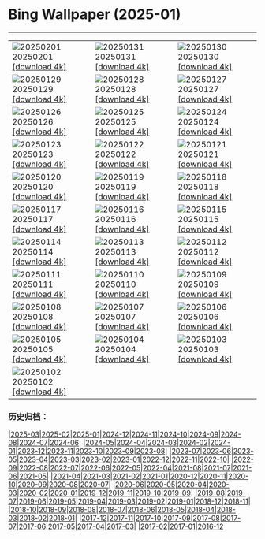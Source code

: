 # Bing Wallpaper (2025-01)
**************

<table><tr><td><img class="wallpaper" src="https://www.bing.com/th?id=OHR.DeerForest_FR-FR6532705920_1920x1080.jpg" alt="20250201"> 20250201 <a class="wallpaper_link" href="https://www.bing.com/th?id=OHR.DeerForest_FR-FR6532705920_UHD.jpg">[download 4k]</a></td><td><img class="wallpaper" src="https://www.bing.com/th?id=OHR.PlainsZebra_FR-FR3265795603_1920x1080.jpg" alt="20250131"> 20250131 <a class="wallpaper_link" href="https://www.bing.com/th?id=OHR.PlainsZebra_FR-FR3265795603_UHD.jpg">[download 4k]</a></td><td><img class="wallpaper" src="https://www.bing.com/th?id=OHR.OrdesaSpain_FR-FR2730396570_1920x1080.jpg" alt="20250130"> 20250130 <a class="wallpaper_link" href="https://www.bing.com/th?id=OHR.OrdesaSpain_FR-FR2730396570_UHD.jpg">[download 4k]</a></td></tr><tr><td><img class="wallpaper" src="https://www.bing.com/th?id=OHR.LunarDragon_FR-FR2196981779_1920x1080.jpg" alt="20250129"> 20250129 <a class="wallpaper_link" href="https://www.bing.com/th?id=OHR.LunarDragon_FR-FR2196981779_UHD.jpg">[download 4k]</a></td><td><img class="wallpaper" src="https://www.bing.com/th?id=OHR.FlyingOwl_FR-FR1750905079_1920x1080.jpg" alt="20250128"> 20250128 <a class="wallpaper_link" href="https://www.bing.com/th?id=OHR.FlyingOwl_FR-FR1750905079_UHD.jpg">[download 4k]</a></td><td><img class="wallpaper" src="https://www.bing.com/th?id=OHR.ParisSnow_FR-FR5265906192_1920x1080.jpg" alt="20250127"> 20250127 <a class="wallpaper_link" href="https://www.bing.com/th?id=OHR.ParisSnow_FR-FR5265906192_UHD.jpg">[download 4k]</a></td></tr><tr><td><img class="wallpaper" src="https://www.bing.com/th?id=OHR.FrostedBeech_FR-FR8535589917_1920x1080.jpg" alt="20250126"> 20250126 <a class="wallpaper_link" href="https://www.bing.com/th?id=OHR.FrostedBeech_FR-FR8535589917_UHD.jpg">[download 4k]</a></td><td><img class="wallpaper" src="https://www.bing.com/th?id=OHR.PortoSunset_FR-FR7243507947_1920x1080.jpg" alt="20250125"> 20250125 <a class="wallpaper_link" href="https://www.bing.com/th?id=OHR.PortoSunset_FR-FR7243507947_UHD.jpg">[download 4k]</a></td><td><img class="wallpaper" src="https://www.bing.com/th?id=OHR.IcelandGeyser_FR-FR6775594395_1920x1080.jpg" alt="20250124"> 20250124 <a class="wallpaper_link" href="https://www.bing.com/th?id=OHR.IcelandGeyser_FR-FR6775594395_UHD.jpg">[download 4k]</a></td></tr><tr><td><img class="wallpaper" src="https://www.bing.com/th?id=OHR.DeerValley_FR-FR5592642570_1920x1080.jpg" alt="20250123"> 20250123 <a class="wallpaper_link" href="https://www.bing.com/th?id=OHR.DeerValley_FR-FR5592642570_UHD.jpg">[download 4k]</a></td><td><img class="wallpaper" src="https://www.bing.com/th?id=OHR.PetraMonastery_FR-FR1072501086_1920x1080.jpg" alt="20250122"> 20250122 <a class="wallpaper_link" href="https://www.bing.com/th?id=OHR.PetraMonastery_FR-FR1072501086_UHD.jpg">[download 4k]</a></td><td><img class="wallpaper" src="https://www.bing.com/th?id=OHR.ColourfulBlueMonday_FR-FR0873171314_1920x1080.jpg" alt="20250121"> 20250121 <a class="wallpaper_link" href="https://www.bing.com/th?id=OHR.ColourfulBlueMonday_FR-FR0873171314_UHD.jpg">[download 4k]</a></td></tr><tr><td><img class="wallpaper" src="https://www.bing.com/th?id=OHR.BubbleLake_FR-FR0545944347_1920x1080.jpg" alt="20250120"> 20250120 <a class="wallpaper_link" href="https://www.bing.com/th?id=OHR.BubbleLake_FR-FR0545944347_UHD.jpg">[download 4k]</a></td><td><img class="wallpaper" src="https://www.bing.com/th?id=OHR.NeptunesGrotto_FR-FR0309930376_1920x1080.jpg" alt="20250119"> 20250119 <a class="wallpaper_link" href="https://www.bing.com/th?id=OHR.NeptunesGrotto_FR-FR0309930376_UHD.jpg">[download 4k]</a></td><td><img class="wallpaper" src="https://www.bing.com/th?id=OHR.WhiteSandsNP_FR-FR0107552593_1920x1080.jpg" alt="20250118"> 20250118 <a class="wallpaper_link" href="https://www.bing.com/th?id=OHR.WhiteSandsNP_FR-FR0107552593_UHD.jpg">[download 4k]</a></td></tr><tr><td><img class="wallpaper" src="https://www.bing.com/th?id=OHR.PelicanPortrait_FR-FR5861205489_1920x1080.jpg" alt="20250117"> 20250117 <a class="wallpaper_link" href="https://www.bing.com/th?id=OHR.PelicanPortrait_FR-FR5861205489_UHD.jpg">[download 4k]</a></td><td><img class="wallpaper" src="https://www.bing.com/th?id=OHR.PinnaclesPeaks_FR-FR5164595445_1920x1080.jpg" alt="20250116"> 20250116 <a class="wallpaper_link" href="https://www.bing.com/th?id=OHR.PinnaclesPeaks_FR-FR5164595445_UHD.jpg">[download 4k]</a></td><td><img class="wallpaper" src="https://www.bing.com/th?id=OHR.MuseumCourt_FR-FR4239916080_1920x1080.jpg" alt="20250115"> 20250115 <a class="wallpaper_link" href="https://www.bing.com/th?id=OHR.MuseumCourt_FR-FR4239916080_UHD.jpg">[download 4k]</a></td></tr><tr><td><img class="wallpaper" src="https://www.bing.com/th?id=OHR.CadizSpain_FR-FR2616000691_1920x1080.jpg" alt="20250114"> 20250114 <a class="wallpaper_link" href="https://www.bing.com/th?id=OHR.CadizSpain_FR-FR2616000691_UHD.jpg">[download 4k]</a></td><td><img class="wallpaper" src="https://www.bing.com/th?id=OHR.CoastalWales_FR-FR2215820217_1920x1080.jpg" alt="20250113"> 20250113 <a class="wallpaper_link" href="https://www.bing.com/th?id=OHR.CoastalWales_FR-FR2215820217_UHD.jpg">[download 4k]</a></td><td><img class="wallpaper" src="https://www.bing.com/th?id=OHR.CrescentTail_FR-FR1748387679_1920x1080.jpg" alt="20250112"> 20250112 <a class="wallpaper_link" href="https://www.bing.com/th?id=OHR.CrescentTail_FR-FR1748387679_UHD.jpg">[download 4k]</a></td></tr><tr><td><img class="wallpaper" src="https://www.bing.com/th?id=OHR.MeknesMorocco_FR-FR1385030402_1920x1080.jpg" alt="20250111"> 20250111 <a class="wallpaper_link" href="https://www.bing.com/th?id=OHR.MeknesMorocco_FR-FR1385030402_UHD.jpg">[download 4k]</a></td><td><img class="wallpaper" src="https://www.bing.com/th?id=OHR.DayTintin_FR-FR0911497926_1920x1080.jpg" alt="20250110"> 20250110 <a class="wallpaper_link" href="https://www.bing.com/th?id=OHR.DayTintin_FR-FR0911497926_UHD.jpg">[download 4k]</a></td><td><img class="wallpaper" src="https://www.bing.com/th?id=OHR.NamibiaDunes_FR-FR3454752206_1920x1080.jpg" alt="20250109"> 20250109 <a class="wallpaper_link" href="https://www.bing.com/th?id=OHR.NamibiaDunes_FR-FR3454752206_UHD.jpg">[download 4k]</a></td></tr><tr><td><img class="wallpaper" src="https://www.bing.com/th?id=OHR.GreatWallStairs_FR-FR2831168051_1920x1080.jpg" alt="20250108"> 20250108 <a class="wallpaper_link" href="https://www.bing.com/th?id=OHR.GreatWallStairs_FR-FR2831168051_UHD.jpg">[download 4k]</a></td><td><img class="wallpaper" src="https://www.bing.com/th?id=OHR.BouldersNZ_FR-FR2503535078_1920x1080.jpg" alt="20250107"> 20250107 <a class="wallpaper_link" href="https://www.bing.com/th?id=OHR.BouldersNZ_FR-FR2503535078_UHD.jpg">[download 4k]</a></td><td><img class="wallpaper" src="https://www.bing.com/th?id=OHR.RavennaBasilica_FR-FR1984355211_1920x1080.jpg" alt="20250106"> 20250106 <a class="wallpaper_link" href="https://www.bing.com/th?id=OHR.RavennaBasilica_FR-FR1984355211_UHD.jpg">[download 4k]</a></td></tr><tr><td><img class="wallpaper" src="https://www.bing.com/th?id=OHR.PlumParakeet_FR-FR1766885015_1920x1080.jpg" alt="20250105"> 20250105 <a class="wallpaper_link" href="https://www.bing.com/th?id=OHR.PlumParakeet_FR-FR1766885015_UHD.jpg">[download 4k]</a></td><td><img class="wallpaper" src="https://www.bing.com/th?id=OHR.VietnamFalls_FR-FR1506770845_1920x1080.jpg" alt="20250104"> 20250104 <a class="wallpaper_link" href="https://www.bing.com/th?id=OHR.VietnamFalls_FR-FR1506770845_UHD.jpg">[download 4k]</a></td><td><img class="wallpaper" src="https://www.bing.com/th?id=OHR.TolkienOxford_FR-FR1207092725_1920x1080.jpg" alt="20250103"> 20250103 <a class="wallpaper_link" href="https://www.bing.com/th?id=OHR.TolkienOxford_FR-FR1207092725_UHD.jpg">[download 4k]</a></td></tr><tr><td><img class="wallpaper" src="https://www.bing.com/th?id=OHR.AlpsSunset_FR-FR0523137668_1920x1080.jpg" alt="20250102"> 20250102 <a class="wallpaper_link" href="https://www.bing.com/th?id=OHR.AlpsSunset_FR-FR0523137668_UHD.jpg">[download 4k]</a></td><td></td><td></td></tr></table>

### 历史归档：

|[2025-03](/../2025-03/2025-03.md)|[2025-02](/../2025-02/2025-02.md)|[2025-01](/2025-01.md)|[2024-12](/../2024-12/2024-12.md)|[2024-11](/../2024-11/2024-11.md)|[2024-10](/../2024-10/2024-10.md)|[2024-09](/../2024-09/2024-09.md)|[2024-08](/../2024-08/2024-08.md)|[2024-07](/../2024-07/2024-07.md)|[2024-06](/../2024-06/2024-06.md)|
|[2024-05](/../2024-05/2024-05.md)|[2024-04](/../2024-04/2024-04.md)|[2024-03](/../2024-03/2024-03.md)|[2024-02](/../2024-02/2024-02.md)|[2024-01](/../2024-01/2024-01.md)|[2023-12](/../2023-12/2023-12.md)|[2023-11](/../2023-11/2023-11.md)|[2023-10](/../2023-10/2023-10.md)|[2023-09](/../2023-09/2023-09.md)|[2023-08](/../2023-08/2023-08.md)|
|[2023-07](/../2023-07/2023-07.md)|[2023-06](/../2023-06/2023-06.md)|[2023-05](/../2023-05/2023-05.md)|[2023-04](/../2023-04/2023-04.md)|[2023-03](/../2023-03/2023-03.md)|[2023-02](/../2023-02/2023-02.md)|[2023-01](/../2023-01/2023-01.md)|[2022-12](/../2022-12/2022-12.md)|[2022-11](/../2022-11/2022-11.md)|[2022-10](/../2022-10/2022-10.md)|
|[2022-09](/../2022-09/2022-09.md)|[2022-08](/../2022-08/2022-08.md)|[2022-07](/../2022-07/2022-07.md)|[2022-06](/../2022-06/2022-06.md)|[2022-05](/../2022-05/2022-05.md)|[2022-04](/../2022-04/2022-04.md)|[2021-08](/../2021-08/2021-08.md)|[2021-07](/../2021-07/2021-07.md)|[2021-06](/../2021-06/2021-06.md)|[2021-05](/../2021-05/2021-05.md)|
|[2021-04](/../2021-04/2021-04.md)|[2021-03](/../2021-03/2021-03.md)|[2021-02](/../2021-02/2021-02.md)|[2021-01](/../2021-01/2021-01.md)|[2020-12](/../2020-12/2020-12.md)|[2020-11](/../2020-11/2020-11.md)|[2020-10](/../2020-10/2020-10.md)|[2020-09](/../2020-09/2020-09.md)|[2020-08](/../2020-08/2020-08.md)|[2020-07](/../2020-07/2020-07.md)|
|[2020-06](/../2020-06/2020-06.md)|[2020-05](/../2020-05/2020-05.md)|[2020-04](/../2020-04/2020-04.md)|[2020-03](/../2020-03/2020-03.md)|[2020-02](/../2020-02/2020-02.md)|[2020-01](/../2020-01/2020-01.md)|[2019-12](/../2019-12/2019-12.md)|[2019-11](/../2019-11/2019-11.md)|[2019-10](/../2019-10/2019-10.md)|[2019-09](/../2019-09/2019-09.md)|
|[2019-08](/../2019-08/2019-08.md)|[2019-07](/../2019-07/2019-07.md)|[2019-06](/../2019-06/2019-06.md)|[2019-05](/../2019-05/2019-05.md)|[2019-04](/../2019-04/2019-04.md)|[2019-03](/../2019-03/2019-03.md)|[2019-02](/../2019-02/2019-02.md)|[2019-01](/../2019-01/2019-01.md)|[2018-12](/../2018-12/2018-12.md)|[2018-11](/../2018-11/2018-11.md)|
|[2018-10](/../2018-10/2018-10.md)|[2018-09](/../2018-09/2018-09.md)|[2018-08](/../2018-08/2018-08.md)|[2018-07](/../2018-07/2018-07.md)|[2018-06](/../2018-06/2018-06.md)|[2018-05](/../2018-05/2018-05.md)|[2018-04](/../2018-04/2018-04.md)|[2018-03](/../2018-03/2018-03.md)|[2018-02](/../2018-02/2018-02.md)|[2018-01](/../2018-01/2018-01.md)|
|[2017-12](/../2017-12/2017-12.md)|[2017-11](/../2017-11/2017-11.md)|[2017-10](/../2017-10/2017-10.md)|[2017-09](/../2017-09/2017-09.md)|[2017-08](/../2017-08/2017-08.md)|[2017-07](/../2017-07/2017-07.md)|[2017-06](/../2017-06/2017-06.md)|[2017-05](/../2017-05/2017-05.md)|[2017-04](/../2017-04/2017-04.md)|[2017-03](/../2017-03/2017-03.md)|
|[2017-02](/../2017-02/2017-02.md)|[2017-01](/../2017-01/2017-01.md)|[2016-12](/../2016-12/2016-12.md)